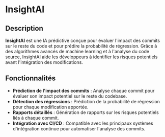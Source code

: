 # InsightAI

## Description

**InsightAI** est une IA prédictive conçue pour évaluer l'impact des commits sur le reste du code et pour prédire la probabilité de régression. Grâce à des algorithmes avancés de machine learning et à l'analyse du code source, InsightAI aide les développeurs à identifier les risques potentiels avant l'intégration des modifications.

## Fonctionnalités

- **Prédiction de l'impact des commits** : Analyse chaque commit pour évaluer son impact potentiel sur le reste du codebase.
- **Détection des régressions** : Prédiction de la probabilité de régression pour chaque modification apportée.
- **Rapports détaillés** : Génération de rapports sur les risques potentiels liés à chaque commit.
- **Intégration avec CI/CD** : Compatible avec les principaux systèmes d'intégration continue pour automatiser l'analyse des commits.
